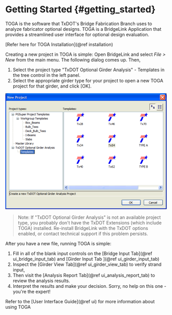 Getting Started {#getting_started}
===================
TOGA is the software that TxDOT's Bridge Fabrication Branch uses to analyze fabricator optional designs. TOGA is a BridgeLink Application that provides a streamlined user interface for optional design evaluation.

[Refer here for TOGA Installation](@ref installation)

Creating a new project in TOGA is simple: Open BridgeLink and select *File > New* from the main menu. The following dialog comes up. Then,
1. Select the project type "TxDOT Optional Girder Analysis" - Templates in the tree control in the left panel.
2. Select the appropriate girder type for your project to open a new TOGA project for that girder, and click [OK].

![](FileNew.gif)

> Note: If "TxDOT Optional Girder Analysis" is not an available project type, you probably don't have the TxDOT Extensions (which include TOGA) installed. Re-install BridgeLink with the TxDOT options enabled, or contact technical support if this problem persists.

After you have a new file, running TOGA is simple: 
1. Fill in all of the blank input controls on the [Bridge Input Tab](@ref ui_bridge_input_tab) and [Girder Input Tab ](@ref ui_girder_input_tab)
2. Inspect the [Girder View Tab](@ref ui_girder_view_tab)  to verify strand input, 
3. Then visit the [Analysis Report Tab](@ref ui_analysis_report_tab) to review the analysis results.
4. Interpret the results and make your decision. Sorry, no help on this one - you're the expert!

Refer to the [User Interface Guide](@ref ui) for more information about using TOGA

